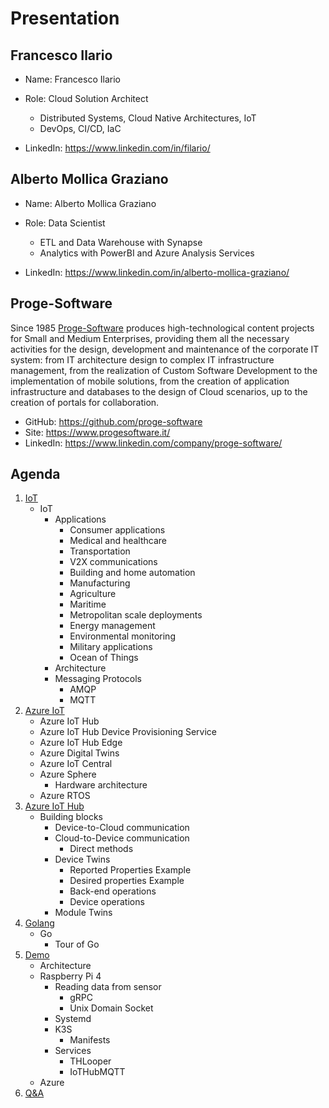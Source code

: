 # Presentation

## Francesco Ilario

- Name: Francesco Ilario
- Role: Cloud Solution Architect

  - Distributed Systems, Cloud Native Architectures, IoT
  - DevOps, CI/CD, IaC

- LinkedIn: https://www.linkedin.com/in/filario/

## Alberto Mollica Graziano

- Name: Alberto Mollica Graziano
- Role: Data Scientist

  - ETL and Data Warehouse with Synapse
  - Analytics with PowerBI and Azure Analysis Services

- LinkedIn: https://www.linkedin.com/in/alberto-mollica-graziano/

## Proge-Software

Since 1985 [Proge-Software](https://www.progesoftware.it/) produces high-technological content projects for Small and Medium Enterprises, providing them all the necessary activities for the design, development and maintenance of the corporate IT system: from IT architecture design to complex IT infrastructure management, from the realization of Custom Software Development to the implementation of mobile solutions, from the creation of application infrastructure and databases to the design of Cloud scenarios, up to the creation of portals for collaboration.

- GitHub: https://github.com/proge-software
- Site: https://www.progesoftware.it/
- LinkedIn: https://www.linkedin.com/company/proge-software/

## Agenda

1. [IoT](02.iot.md)
   - IoT
     - Applications
       - Consumer applications
       - Medical and healthcare
       - Transportation
       - V2X communications
       - Building and home automation
       - Manufacturing
       - Agriculture
       - Maritime
       - Metropolitan scale deployments
       - Energy management
       - Environmental monitoring
       - Military applications
       - Ocean of Things
     - Architecture
     - Messaging Protocols
       - AMQP
       - MQTT
1. [Azure IoT](03.azure-iot.md)
   - Azure IoT Hub
   - Azure IoT Hub Device Provisioning Service
   - Azure IoT Hub Edge
   - Azure Digital Twins
   - Azure IoT Central
   - Azure Sphere
     - Hardware architecture
   - Azure RTOS
1. [Azure IoT Hub](04.azure-iot-hub.md)
   - Building blocks
     - Device-to-Cloud communication
     - Cloud-to-Device communication
       - Direct methods
     - Device Twins
       - Reported Properties Example
       - Desired properties Example
       - Back-end operations
       - Device operations
     - Module Twins
1. [Golang](05.golang.md)
   - Go
     - Tour of Go
1. [Demo](06.demo.md)
   - Architecture
   - Raspberry Pi 4
     - Reading data from sensor
       - gRPC
       - Unix Domain Socket
     - Systemd
     - K3S
       - Manifests
     - Services
       - THLooper
       - IoTHubMQTT
   - Azure
1. [Q&A](07.q&a.md)